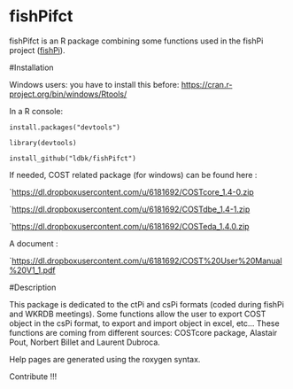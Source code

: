 fishPifct
=====

fishPifct is an R package combining some functions used in the fishPi project
([fishPi](<http://fishPi/link/>)).

#Installation

Windows users: you have to install this before: https://cran.r-project.org/bin/windows/Rtools/

In a R console:

`install.packages("devtools")`

`library(devtools)`

`install_github("ldbk/fishPifct")`

If needed, COST related package (for windows) can be found here :

`https://dl.dropboxusercontent.com/u/6181692/COSTcore_1.4-0.zip

`https://dl.dropboxusercontent.com/u/6181692/COSTdbe_1.4-1.zip

`https://dl.dropboxusercontent.com/u/6181692/COSTeda_1.4.0.zip

A document :

`https://dl.dropboxusercontent.com/u/6181692/COST%20User%20Manual%20V1_1.pdf


#Description

This package is dedicated to the ctPi and csPi formats 
(coded during fishPi and WKRDB
meetings). 
Some functions allow the user to export COST object in the csPi format,
to export and import object in excel, etc...
These functions are coming from different sources: COSTcore package, 
Alastair Pout, Norbert Billet and Laurent Dubroca.

Help pages are generated using the roxygen syntax.

Contribute !!!



